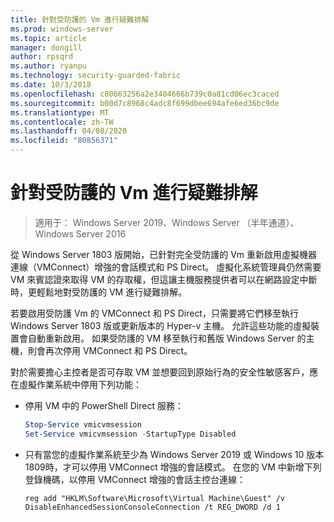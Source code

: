 ```yaml
---
title: 針對受防護的 Vm 進行疑難排解
ms.prod: windows-server
ms.topic: article
manager: dongill
author: rpsqrd
ms.author: ryanpu
ms.technology: security-guarded-fabric
ms.date: 10/3/2018
ms.openlocfilehash: c80663256a2e3404666b739c0a81cd06ec3caced
ms.sourcegitcommit: b00d7c8968c4adc8f699dbee694afe6ed36bc9de
ms.translationtype: MT
ms.contentlocale: zh-TW
ms.lasthandoff: 04/08/2020
ms.locfileid: "80856371"
---
```

# <a name="troubleshoot-shielded-vms"></a>針對受防護的 Vm 進行疑難排解

>適用于： Windows Server 2019、Windows Server （半年通道）、Windows Server 2016

從 Windows Server 1803 版開始，已針對完全受防護的 Vm 重新啟用虛擬機器連線（VMConnect）增強的會話模式和 PS Direct。 虛擬化系統管理員仍然需要 VM 來賓認證來取得 VM 的存取權，但這讓主機服務提供者可以在網路設定中斷時，更輕鬆地對受防護的 VM 進行疑難排解。

若要啟用受防護 Vm 的 VMConnect 和 PS Direct，只需要將它們移至執行 Windows Server 1803 版或更新版本的 Hyper-v 主機。 允許這些功能的虛擬裝置會自動重新啟用。 如果受防護的 VM 移至執行和舊版 Windows Server 的主機，則會再次停用 VMConnect 和 PS Direct。

對於需要擔心主控者是否可存取 VM 並想要回到原始行為的安全性敏感客戶，應在虛擬作業系統中停用下列功能：

- 停用 VM 中的 PowerShell Direct 服務：

  ```powershell
  Stop-Service vmicvmsession
  Set-Service vmicvmsession -StartupType Disabled
  ```

- 只有當您的虛擬作業系統至少為 Windows Server 2019 或 Windows 10 版本1809時，才可以停用 VMConnect 增強的會話模式。 在您的 VM 中新增下列登錄機碼，以停用 VMConnect 增強的會話主控台連線：

  ```
  reg add "HKLM\Software\Microsoft\Virtual Machine\Guest" /v DisableEnhancedSessionConsoleConnection /t REG_DWORD /d 1
  ```
